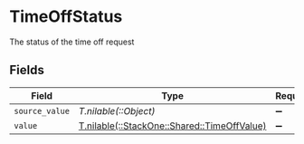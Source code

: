 # TimeOffStatus

The status of the time off request


## Fields

| Field                                                                              | Type                                                                               | Required                                                                           | Description                                                                        |
| ---------------------------------------------------------------------------------- | ---------------------------------------------------------------------------------- | ---------------------------------------------------------------------------------- | ---------------------------------------------------------------------------------- |
| `source_value`                                                                     | *T.nilable(::Object)*                                                              | :heavy_minus_sign:                                                                 | N/A                                                                                |
| `value`                                                                            | [T.nilable(::StackOne::Shared::TimeOffValue)](../../models/shared/timeoffvalue.md) | :heavy_minus_sign:                                                                 | N/A                                                                                |